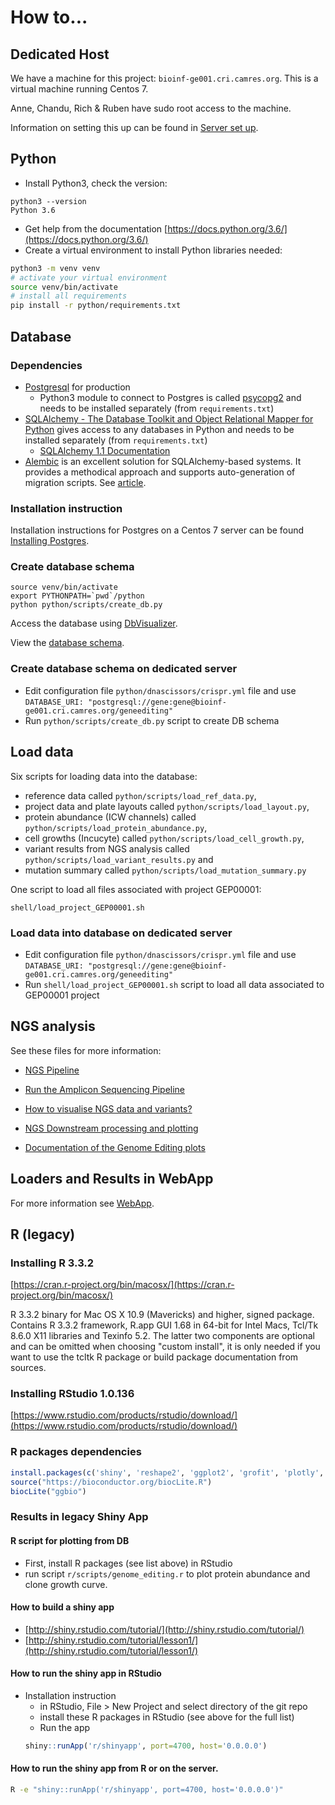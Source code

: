 # How to...

## Dedicated Host

We have a machine for this project: `bioinf-ge001.cri.camres.org`. This is a virtual machine running Centos 7.

Anne, Chandu, Rich & Ruben have sudo root access to the machine.

Information on setting this up can be found in [Server set up](server_setup.md).


## Python

- Install Python3, check the version:
```
python3 --version
Python 3.6
```
- Get help from the documentation [https://docs.python.org/3.6/](https://docs.python.org/3.6/)
- Create a virtual environment to install Python libraries needed:
```bash
python3 -m venv venv
# activate your virtual environment
source venv/bin/activate
# install all requirements
pip install -r python/requirements.txt
```


## Database

### Dependencies
- [Postgresql](https://www.postgresql.org/) for production
  - Python3 module to connect to Postgres is called [psycopg2](http://initd.org/psycopg/) and needs to be installed separately (from `requirements.txt`)
- [SQLAlchemy - The Database Toolkit and Object Relational Mapper for Python](http://www.sqlalchemy.org/) gives access to any databases in Python and needs to be installed separately (from `requirements.txt`)
  - [SQLAlchemy 1.1 Documentation](http://docs.sqlalchemy.org/en/rel_1_1/)
- [Alembic](https://bitbucket.org/zzzeek/alembic) is an excellent solution for SQLAlchemy-based systems. It provides a methodical approach and supports auto-generation of migration scripts. See [article](https://www.compose.com/articles/schema-migrations-with-alembic-python-and-postgresql/).

### Installation instruction
Installation instructions for Postgres on a Centos 7 server can be found [Installing Postgres](database.md).

### Create database schema

```shell
source venv/bin/activate
export PYTHONPATH=`pwd`/python
python python/scripts/create_db.py
```

Access the database using [DbVisualizer](http://www.dbvis.com/).

View the [database schema](db_diagram.pdf).

### Create database schema on dedicated server

- Edit configuration file `python/dnascissors/crispr.yml` file and use `DATABASE_URI: "postgresql://gene:gene@bioinf-ge001.cri.camres.org/geneediting"`
- Run `python/scripts/create_db.py` script to create DB schema


## Load data

Six scripts for loading data into the database:
- reference data called `python/scripts/load_ref_data.py`,
- project data and plate layouts called `python/scripts/load_layout.py`,
- protein abundance (ICW channels) called `python/scripts/load_protein_abundance.py`,
- cell growths (Incucyte) called `python/scripts/load_cell_growth.py`,
- variant results from NGS analysis called `python/scripts/load_variant_results.py` and
- mutation summary called `python/scripts/load_mutation_summary.py`

One script to load all files associated with project GEP00001:
```
shell/load_project_GEP00001.sh
```

### Load data into database on dedicated server

- Edit configuration file `python/dnascissors/crispr.yml` file and use `DATABASE_URI: "postgresql://gene:gene@bioinf-ge001.cri.camres.org/geneediting"`
- Run `shell/load_project_GEP00001.sh` script to load all data associated to GEP00001 project


## NGS analysis

See these files for more information:
- [NGS Pipeline](ngs-pipeline.md)
- [Run the Amplicon Sequencing Pipeline](ngs-run-pipeline.md)
- [How to visualise NGS data and variants?](ngs-data-vis.md)
- [NGS Downstream processing and plotting](ngs-downstream.md)

- [Documentation of the Genome Editing plots](plots.md)

## Loaders and Results in WebApp

For more information see [WebApp](webapp.md).


## R (legacy)

### Installing R 3.3.2
[https://cran.r-project.org/bin/macosx/](https://cran.r-project.org/bin/macosx/)

R 3.3.2 binary for Mac OS X 10.9 (Mavericks) and higher, signed package. Contains R 3.3.2 framework, R.app GUI 1.68 in 64-bit for Intel Macs, Tcl/Tk 8.6.0 X11 libraries and Texinfo 5.2. The latter two components are optional and can be omitted when choosing "custom install", it is only needed if you want to use the tcltk R package or build package documentation from sources.

### Installing RStudio 1.0.136
[https://www.rstudio.com/products/rstudio/download/](https://www.rstudio.com/products/rstudio/download/)

### R packages dependencies

```R
install.packages(c('shiny', 'reshape2', 'ggplot2', 'grofit', 'plotly', 'svglite', 'dplyr', 'RColorBrewer', 'RSQLite','RPostgreSQL', 'DT'), repos="http://mirrors.ebi.ac.uk/CRAN/")
source("https://bioconductor.org/biocLite.R")
biocLite("ggbio")
```

### Results in legacy Shiny App

#### R script for plotting from DB
- First, install R packages (see list above) in RStudio
- run script `r/scripts/genome_editing.r` to plot protein abundance and clone growth curve.

#### How to build a shiny app
- [http://shiny.rstudio.com/tutorial/](http://shiny.rstudio.com/tutorial/)
- [http://shiny.rstudio.com/tutorial/lesson1/](http://shiny.rstudio.com/tutorial/lesson1/)

#### How to run the shiny app in RStudio
- Installation instruction
  - in RStudio, File > New Project and select directory of the git repo
  - install these R packages in RStudio (see above for the full list)
  - Run the app
  ```R
  shiny::runApp('r/shinyapp', port=4700, host='0.0.0.0')
  ```

#### How to run the shiny app from R or on the server.

```bash
R -e "shiny::runApp('r/shinyapp', port=4700, host='0.0.0.0')"
```

